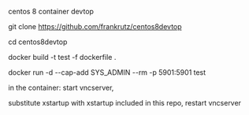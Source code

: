 centos 8 container devtop


git clone https://github.com/frankrutz/centos8devtop

cd centos8devtop

docker build -t test -f dockerfile .

docker run -d --cap-add SYS_ADMIN --rm  -p  5901:5901 test


in the container: start vncserver, 

substitute xstartup with xstartup included in this repo, restart vncserver
